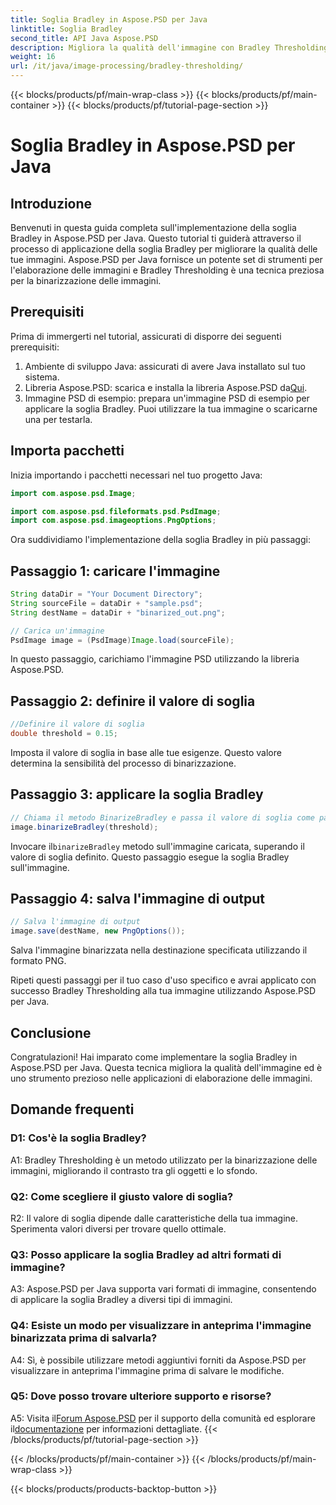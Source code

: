 ```yaml
---
title: Soglia Bradley in Aspose.PSD per Java
linktitle: Soglia Bradley
second_title: API Java Aspose.PSD
description: Migliora la qualità dell'immagine con Bradley Thresholding in Aspose.PSD per Java. Segui la nostra guida passo passo per un'efficace binarizzazione delle immagini.
weight: 16
url: /it/java/image-processing/bradley-thresholding/
---
```


{{< blocks/products/pf/main-wrap-class >}}
{{< blocks/products/pf/main-container >}}
{{< blocks/products/pf/tutorial-page-section >}}

# Soglia Bradley in Aspose.PSD per Java

## Introduzione

Benvenuti in questa guida completa sull'implementazione della soglia Bradley in Aspose.PSD per Java. Questo tutorial ti guiderà attraverso il processo di applicazione della soglia Bradley per migliorare la qualità delle tue immagini. Aspose.PSD per Java fornisce un potente set di strumenti per l'elaborazione delle immagini e Bradley Thresholding è una tecnica preziosa per la binarizzazione delle immagini.

## Prerequisiti

Prima di immergerti nel tutorial, assicurati di disporre dei seguenti prerequisiti:

1. Ambiente di sviluppo Java: assicurati di avere Java installato sul tuo sistema.
2.  Libreria Aspose.PSD: scarica e installa la libreria Aspose.PSD da[Qui](https://releases.aspose.com/psd/java/).
3. Immagine PSD di esempio: prepara un'immagine PSD di esempio per applicare la soglia Bradley. Puoi utilizzare la tua immagine o scaricarne una per testarla.

## Importa pacchetti

Inizia importando i pacchetti necessari nel tuo progetto Java:

```java
import com.aspose.psd.Image;

import com.aspose.psd.fileformats.psd.PsdImage;
import com.aspose.psd.imageoptions.PngOptions;
```

Ora suddividiamo l'implementazione della soglia Bradley in più passaggi:

## Passaggio 1: caricare l'immagine

```java
String dataDir = "Your Document Directory";
String sourceFile = dataDir + "sample.psd";
String destName = dataDir + "binarized_out.png";

// Carica un'immagine
PsdImage image = (PsdImage)Image.load(sourceFile);
```

In questo passaggio, carichiamo l'immagine PSD utilizzando la libreria Aspose.PSD.

## Passaggio 2: definire il valore di soglia

```java
//Definire il valore di soglia
double threshold = 0.15;
```

Imposta il valore di soglia in base alle tue esigenze. Questo valore determina la sensibilità del processo di binarizzazione.

## Passaggio 3: applicare la soglia Bradley

```java
// Chiama il metodo BinarizeBradley e passa il valore di soglia come parametro
image.binarizeBradley(threshold);
```

 Invocare il`binarizeBradley` metodo sull'immagine caricata, superando il valore di soglia definito. Questo passaggio esegue la soglia Bradley sull'immagine.

## Passaggio 4: salva l'immagine di output

```java
// Salva l'immagine di output
image.save(destName, new PngOptions());
```

Salva l'immagine binarizzata nella destinazione specificata utilizzando il formato PNG.

Ripeti questi passaggi per il tuo caso d'uso specifico e avrai applicato con successo Bradley Thresholding alla tua immagine utilizzando Aspose.PSD per Java.

## Conclusione

Congratulazioni! Hai imparato come implementare la soglia Bradley in Aspose.PSD per Java. Questa tecnica migliora la qualità dell'immagine ed è uno strumento prezioso nelle applicazioni di elaborazione delle immagini.

## Domande frequenti

### D1: Cos'è la soglia Bradley?

A1: Bradley Thresholding è un metodo utilizzato per la binarizzazione delle immagini, migliorando il contrasto tra gli oggetti e lo sfondo.

### Q2: Come scegliere il giusto valore di soglia?

R2: Il valore di soglia dipende dalle caratteristiche della tua immagine. Sperimenta valori diversi per trovare quello ottimale.

### Q3: Posso applicare la soglia Bradley ad altri formati di immagine?

A3: Aspose.PSD per Java supporta vari formati di immagine, consentendo di applicare la soglia Bradley a diversi tipi di immagini.

### Q4: Esiste un modo per visualizzare in anteprima l'immagine binarizzata prima di salvarla?

A4: Sì, è possibile utilizzare metodi aggiuntivi forniti da Aspose.PSD per visualizzare in anteprima l'immagine prima di salvare le modifiche.

### Q5: Dove posso trovare ulteriore supporto e risorse?

 A5: Visita il[Forum Aspose.PSD](https://forum.aspose.com/c/psd/34) per il supporto della comunità ed esplorare il[documentazione](https://reference.aspose.com/psd/java/) per informazioni dettagliate.
{{< /blocks/products/pf/tutorial-page-section >}}

{{< /blocks/products/pf/main-container >}}
{{< /blocks/products/pf/main-wrap-class >}}

{{< blocks/products/products-backtop-button >}}
